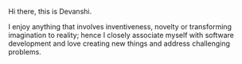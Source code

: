 
Hi there, this is Devanshi.

I enjoy anything that involves inventiveness, novelty or transforming imagination to reality; hence I closely associate myself with software development and love creating new things and address challenging problems.

